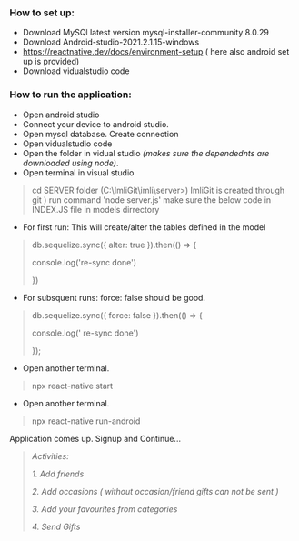 ### How to set up:
-  Download MySQl latest version mysql-installer-community 8.0.29
-  Download Android-studio-2021.2.1.15-windows
-  https://reactnative.dev/docs/environment-setup ( here also android set up is provided)
-  Download vidualstudio code 

### How to run the application:
-  Open android studio
-  Connect your device to android studio.
-  Open mysql database. Create connection 
-  Open vidualstudio code
-  Open the folder in vidual studio _(makes sure the dependednts are downloaded using node)_.
-  Open terminal in visual studio
>  cd SERVER folder (C:\ImliGit\imli\server>) ImliGit is created through git )
run command 'node server.js' make sure the below code in INDEX.JS file in models dirrectory

-  For first run: This will create/alter the tables defined in the model <br>

> db.sequelize.sync({ alter: true }).then(() => {
>
> console.log('re-sync done')
>
> })


-  For subsquent runs: force: false should be good.

>  db.sequelize.sync({ force: false }).then(() => {
>
> console.log(' re-sync done')
>
> });

-  Open another terminal.
>  npx react-native start

-  Open another terminal.
>  npx react-native run-android 

Application comes up. Signup and Continue... <br>
> *Activities:* <br>
>
> *1.  Add friends* <br>
>
> *2.  Add occasions ( without occasion/friend gifts can not be sent )* <br>
>
> *3.  Add your favourites from categories* <br>
>
> *4.  Send Gifts*
     
